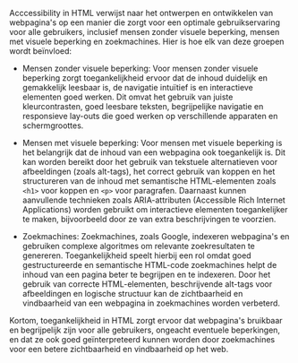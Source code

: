 Acccessibility in HTML verwijst naar het ontwerpen en ontwikkelen van webpagina's op een manier die zorgt voor een optimale gebruikservaring voor alle gebruikers, inclusief mensen zonder visuele beperking, mensen met visuele beperking en zoekmachines. Hier is hoe elk van deze groepen wordt beïnvloed:

- Mensen zonder visuele beperking: Voor mensen zonder visuele beperking zorgt toegankelijkheid ervoor dat de inhoud duidelijk en gemakkelijk leesbaar is, de navigatie intuïtief is en interactieve elementen goed werken. Dit omvat het gebruik van juiste kleurcontrasten, goed leesbare teksten, begrijpelijke navigatie en responsieve lay-outs die goed werken op verschillende apparaten en schermgroottes.

- Mensen met visuele beperking: Voor mensen met visuele beperking is het belangrijk dat de inhoud van een webpagina ook toegankelijk is. Dit kan worden bereikt door het gebruik van tekstuele alternatieven voor afbeeldingen (zoals alt-tags), het correct gebruik van koppen en het structureren van de inhoud met semantische HTML-elementen zoals `<h1>` voor koppen en `<p>` voor paragrafen. Daarnaast kunnen aanvullende technieken zoals ARIA-attributen (Accessible Rich Internet Applications) worden gebruikt om interactieve elementen toegankelijker te maken, bijvoorbeeld door ze van extra beschrijvingen te voorzien.

- Zoekmachines: Zoekmachines, zoals Google, indexeren webpagina's en gebruiken complexe algoritmes om relevante zoekresultaten te genereren. Toegankelijkheid speelt hierbij een rol omdat goed gestructureerde en semantische HTML-code zoekmachines helpt de inhoud van een pagina beter te begrijpen en te indexeren. Door het gebruik van correcte HTML-elementen, beschrijvende alt-tags voor afbeeldingen en logische structuur kan de zichtbaarheid en vindbaarheid van een webpagina in zoekmachines worden verbeterd.


Kortom, toegankelijkheid in HTML zorgt ervoor dat webpagina's bruikbaar en begrijpelijk zijn voor alle gebruikers, ongeacht eventuele beperkingen, en dat ze ook goed geïnterpreteerd kunnen worden door zoekmachines voor een betere zichtbaarheid en vindbaarheid op het web.